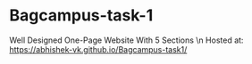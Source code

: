 # Bagcampus-task-1
Well Designed One-Page Website With 5 Sections \n
Hosted at: https://abhishek-vk.github.io/Bagcampus-task1/
